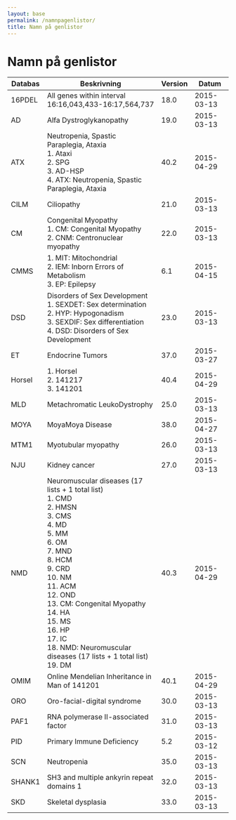 ```yaml
---
layout: base
permalink: /namnpagenlistor/
title: Namn på genlistor
---
```


# Namn på genlistor

|Databas|Beskrivning|Version|Datum|
|---|---|---|---|
|16PDEL|All genes within interval 16:16,043,433-16:17,564,737|18.0|2015-03-13|
|AD|Alfa Dystroglykanopathy|19.0|2015-03-13|
|ATX|Neutropenia, Spastic Paraplegia, Ataxia<br />1. Ataxi<br />2. SPG<br />3. AD-HSP<br />4. ATX: Neutropenia, Spastic Paraplegia, Ataxia<br />|40.2|2015-04-29|
|CILM|Ciliopathy|21.0|2015-03-13|
|CM|Congenital Myopathy<br />1. CM: Congenital Myopathy<br />2. CNM: Centronuclear myopathy<br />|22.0|2015-03-13|
|CMMS|1. MIT: Mitochondrial<br />2. IEM: Inborn Errors of Metabolism<br />3. EP: Epilepsy<br />|6.1|2015-04-15|
|DSD|Disorders of Sex Development<br />1. SEXDET: Sex determination<br />2. HYP: Hypogonadism<br />3. SEXDIF: Sex differentiation<br />4. DSD: Disorders of Sex Development<br />|23.0|2015-03-13|
|ET|Endocrine Tumors|37.0|2015-03-27|
|Horsel|1. Horsel<br />2. 141217<br />3. 141201<br />|40.4|2015-04-29|
|MLD|Metachromatic LeukoDystrophy|25.0|2015-03-13|
|MOYA|MoyaMoya Disease|38.0|2015-04-27|
|MTM1|Myotubular myopathy|26.0|2015-03-13|
|NJU|Kidney cancer|27.0|2015-03-13|
|NMD|Neuromuscular diseases (17 lists + 1 total list)<br />1. CMD<br />2. HMSN<br />3. CMS<br />4. MD<br />5. MM<br />6. OM<br />7. MND<br />8. HCM<br />9. CRD<br />10. NM<br />11. ACM<br />12. OND<br />13. CM: Congenital Myopathy<br />14. HA<br />15. MS<br />16. HP<br />17. IC<br />18. NMD: Neuromuscular diseases (17 lists + 1 total list)<br />19. DM<br />|40.3|2015-04-29|
|OMIM|Online Mendelian Inheritance in Man of 141201|40.1|2015-04-29|
|ORO|Oro-facial-digital syndrome|30.0|2015-03-13|
|PAF1|RNA polymerase II-associated factor|31.0|2015-03-13|
|PID|Primary Immune Deficiency|5.2|2015-03-12|
|SCN|Neutropenia|35.0|2015-03-13|
|SHANK1|SH3 and multiple ankyrin repeat domains 1|32.0|2015-03-13|
|SKD|Skeletal dysplasia|33.0|2015-03-13|
